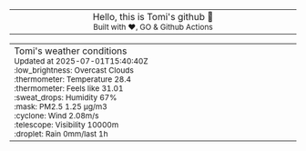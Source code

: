 
<div align="center">
<table>
<tbody>
<td align="center">
<img width="2000" height="0"><br>
Hello, this is Tomi's github 👋<br>
<sup>Built with ❤️, GO & Github Actions</sup><br>
<img width="2000" height="0">
</td>
</tbody>
</table>
</div>
<table>
<tbody>
<td align="left">
<img width="2000" height="0"><br>
Tomi's weather conditions<br>
<sup>Updated at 2025-07-01T15:40:40Z</sup><br>
<sup>:low_brightness: Overcast Clouds</sup><br>
<sup>:thermometer: Temperature 28.4 </sup><br>
<sup>:thermometer: Feels like 31.01</sup><br>
<sup>:sweat_drops: Humidity 67%</sup><br>
<sup>:mask: PM2.5 1.25 μg/m3</sup><br>
<sup>:cyclone: Wind 2.08m/s </sup><br>
<sup>:telescope: Visibility 10000m </sup><br>
<sup>:droplet: Rain 0mm/last 1h </sup><br>
<img width="2000" height="0">
</td>
<td align="left">
<img width="2000" height="0"><br>
<br>
<img width="2000" height="0">
</td>
</tbody>
</table>
</div>
    